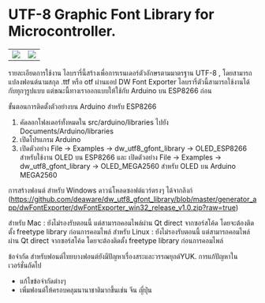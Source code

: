 # UTF-8 Graphic Font Library for Microcontroller.
<table border="0">
    <td width="50%">
        <img src="http://i.imgur.com/WlAtoPe.jpg"></img>
    </td>
    <td width="50%">
        <img src="http://i.imgur.com/tTaVG7u.jpg"></img>
    </td>
</table>
รายละเอียดการใช้งาน
ไลบรารี่นี้สร้างเพื่อการเรนเดอร์ตัวอักษรตามมาตรฐาน UTF-8 , โดยสามารถแปลงฟอนต์นามสกุล .ttf หรือ otf ผ่านแอป DW Font Exporter
ไลบรารี่ตัวนี้สามารถใช้งานได้กับทุกๆรูปแบบ แต่ขณะนี้ทางเราออกแบบให้ใช้กับ Arduino บน ESP8266 ก่อน

ขั้นตอนการติดตั้งตัวอย่างบน Arduino สำหรับ ESP8266
1. คัดลอกโฟลเดอร์ทั้งหมดใน src/arduino/libraries ไปยัง Documents/Arduino/libraries
2. เปิดโปรแกรม Arduino
3. เปิดตัวอย่าง File -> Examples -> dw_utf8_gfont_library -> OLED_ESP8266 สำหรับใช้งาน OLED บน ESP8266 และ เปิดตัวอย่าง  File -> Examples -> dw_utf8_gfont_library -> OLED_MEGA2560 สำหรับ OLED บน Arduino MEGA2560

การสร้างฟอนต์ 
สำหรับ Windows
ดาวน์โหลดซอฟต์แวร์ตรงๆ ได้จากลิงก์
(https://github.com/deaware/dw_utf8_gfont_library/blob/master/generator_app/dwFontExporter/dwFontExporter_win32_release_v1.0.zip?raw=true)

สำหรับ Mac : ยังไม่รองรับตอนนี้ แต่สามารถคอมไพล์ผ่าน Qt direct จากซอร์สโค้ด โดยจะต้องติดตั้ง freetype library ก่อนการคอมไพล์ 
สำหรับ Linux : ยังไม่รองรับตอนนี้ แต่สามารถคอมไพล์ผ่าน Qt direct จากซอร์สโค้ด โดยจะต้องติดตั้ง freetype library ก่อนการคอมไพล์ 

ข้อจำกัด
สำหรับฟอนต์ไทยบางฟอนต์ยังมีปัญหาเรื่องสระและวรรณยุกต์YUK.
การแก้ปัญหาในเวอร์ชั่นถัดไป
- แก้ไขข้อจำกัดต่างๆ 
- เพิ่มฟอนต์ให้ครอบคลุมนานาชาติมากขึ้นเช่น จีน ญี่ปุ่น 
